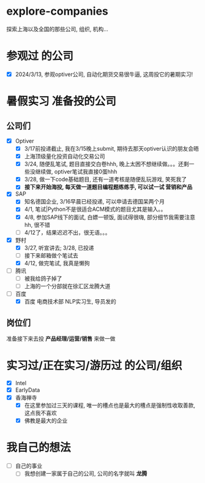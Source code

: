 # explore-companies
探索上海以及全国的那些公司, 组织, 机构...
# 参观过 的公司
- [x] 2024/3/13, 参观optiver公司, 自动化期货交易很牛逼, 这周投它的暑期实习!
# 暑假实习 准备投的公司
## 公司们
- [x] Optiver
  - [x] 3/17前投递截止, 我在3/15晚上submit, 期待去那天optiver认识的朋友会晤
  - [x] 上海顶级量化投资自动化交易公司
  - [x] 3/24, 随便乱笔试, 题目直接交白卷hhh, 晚上太困不想继续做。。。还剩一些没继续做, optiver笔试我直接0蛋hhh
  - [x] 3/28, 做一下code基础题目, 还有一道考核是随便乱玩游戏, 笑死我了
  - [x] **接下来开始海投, 每天做一道题目编程题练练手, 可以试一试 营销和产品**
- [x] SAP
  - [x] 知名德国企业, 3/16早晨已经投递, 可以申请去德国呆两个月
  - [x] 4/1, 笔试|Python不是很适合ACM模式的题目尤其是输入。。
  - [x] 4/8, 参加SAP线下的面试, 白嫖一顿饭, 面试得很嗨, 部分细节我需要注意hh, 很不错
  - [ ] 4/12了，结果迟迟不出，很无语。。。
- [x] 野村
  - [x] 3/27, 听宣讲去; 3/28, 已投递
  - [ ] 接下来邮箱做个笔试去
  - [X] 4/12, 做完笔试, 我真是懒狗 
- [ ] 腾讯
  - [ ] 被我给鸽子掉了
  - [ ] 上海的一个分部就在徐汇区龙腾大道
- [ ] 百度
  - [x] 百度 电商技术部 NLP实习生, 导员发的  
## 岗位们
准备接下来去投 **产品经理/运营/销售** 来做一做
# 实习过/正在实习/游历过 的公司/组织
- [x] Intel
- [x] EarlyData
- [x] 香海禅寺
  - [x] 在这里参加过三天的课程, 唯一的槽点也是最大的槽点是强制性收取善款, 这点我不喜欢
  - [x] 佛教是最大的企业
# 我自己的想法
- [ ] 自己的事业
  - [ ] 我想创建一家属于自己的公司, 公司的名字就叫 **龙腾**
